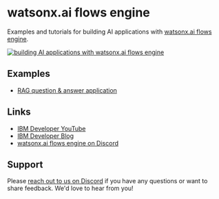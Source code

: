 # watsonx.ai flows engine

Examples and tutorials for building AI applications with [watsonx.ai flows engine](https://ibm.biz/wxflows-dashboard).

[![building AI applications with watsonx.ai flows engine](http://img.youtube.com/vi/XmG71GxxLzI/0.jpg)](http://www.youtube.com/watch?v=XmG71GxxLzI "Video Title")

## Examples

- [RAG question & answer application](./examples/rag-question-answer/)

## Links

- [IBM Developer YouTube](https://www.youtube.com/@IBMDeveloperAdvocates/videos)
- [IBM Developer Blog](https://developer.ibm.com)
- [watsonx.ai flows engine on Discord](https://discord.com/invite/NzCQQWm7Xs)

## Support

Please [reach out to us on Discord](https://discord.com/invite/NzCQQWm7Xs) if you have any questions or want to share feedback. We'd love to hear from you!
